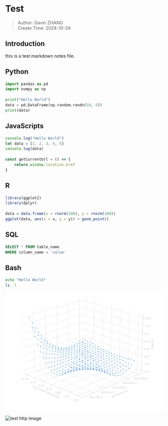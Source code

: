 # Test

> Author: Gavin ZHANG  
> Create Time: 2024-10-34


## Introduction

this is a test markdown notes file. 

## Python

```python
import pandas as pd
import numpy as np

print("Hello World")
data = pd.DataFrame(np.random.randn(10, 5))
print(data)
```

## JavaScripts

```javascript
console.log("Hello World")
let data = [1, 2, 3, 4, 5]
console.log(data)

const getCurrentUrl = () => {
    return window.location.href
}
```

## R

```r
library(ggplot2)
library(dplyr)

data = data.frame(x = rnorm(100), y = rnorm(100))
ggplot(data, aes(x = x, y = y)) + geom_point()
```


## SQL

```sql
SELECT * FROM table_name
WHERE column_name = 'value'
```

## Bash

```bash
echo "Hello World"
ls -l
```

![test image](../../image/NKY_BS_IV_Surface.png)

![test http image](https://gavin-op.github.io/image/price.png)